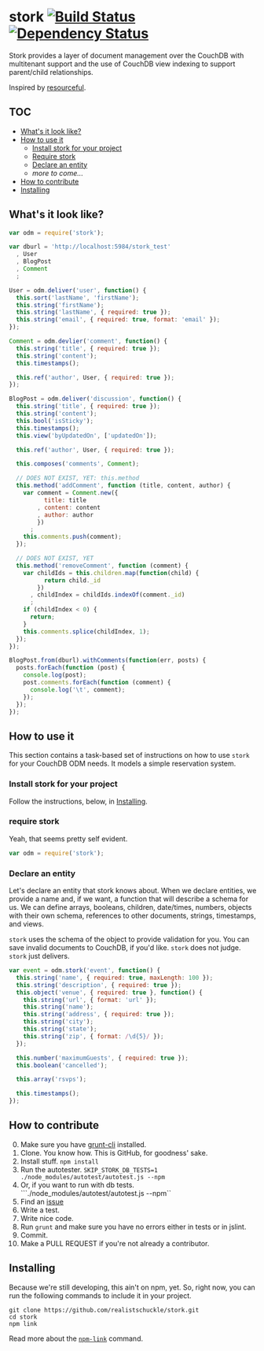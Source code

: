stork [![Build Status](https://travis-ci.org/curtissimo/stork.png?branch=develop)](https://travis-ci.org/curtissimo/stork) [![Dependency Status](https://gemnasium.com/curtissimo/stork.svg)](https://gemnasium.com/curtissimo/stork)
=====

Stork provides a layer of document management over the CouchDB with multitenant
support and the use of CouchDB view indexing to support parent/child
relationships.

Inspired by [resourceful](https://github.com/flatiron/resourceful).

## TOC

* [What's it look like?](#whats-it-look-like)
* [How to use it](#how-to-use-it)
  * [Install stork for your project](#install-stork-for-your-project)
  * [Require stork](#require-stork)
  * [Declare an entity](#declare-an-entity)
  * _more to come..._
* [How to contribute](#how-to-contribute)
* [Installing](#installing)

## What's it look like?

```JavaScript
var odm = require('stork');

var dburl = 'http://localhost:5984/stork_test'
  , User
  , BlogPost
  , Comment
  ;

User = odm.deliver('user', function() {
  this.sort('lastName', 'firstName');
  this.string('firstName');
  this.string('lastName', { required: true });
  this.string('email', { required: true, format: 'email' });
});

Comment = odm.devlier('comment', function() {
  this.string('title', { required: true });
  this.string('content');
  this.timestamps();

  this.ref('author', User, { required: true });
});

BlogPost = odm.deliver('discussion', function() {
  this.string('title', { required: true });
  this.string('content');
  this.bool('isSticky');
  this.timestamps();
  this.view('byUpdatedOn', ['updatedOn']);

  this.ref('author', User, { required: true });

  this.composes('comments', Comment);

  // DOES NOT EXIST, YET: this.method
  this.method('addComment', function (title, content, author) {
    var comment = Comment.new({
          title: title
        , content: content
        , author: author
        })
      ;
    this.comments.push(comment);
  });

  // DOES NOT EXIST, YET
  this.method('removeComment', function (comment) {
    var childIds = this.children.map(function(child) {
          return child._id
        })
      , childIndex = childIds.indexOf(comment._id)
      ;
    if (childIndex < 0) {
      return;
    }
    this.comments.splice(childIndex, 1);
  });
});

BlogPost.from(dburl).withComments(function(err, posts) {
  posts.forEach(function (post) {
    console.log(post);
    post.comments.forEach(function (comment) {
      console.log('\t', comment);
    });
  });
});
```

## How to use it

This section contains a task-based set of instructions on how to use `stork` for your CouchDB ODM needs. It models a simple reservation system.

### Install stork for your project

Follow the instructions, below, in [Installing](#installing).

### require stork

Yeah, that seems pretty self evident.

```JavaScript
var odm = require('stork');
```

### Declare an entity

Let's declare an entity that stork knows about. When we declare entities, we provide a name and, if we want, a function that will describe a schema for us. We can define arrays, booleans, children, date/times, numbers, objects with their own schema, references to other documents, strings, timestamps, and views.

`stork` uses the schema of the object to provide validation for you. You can save invalid documents to CouchDB, if you'd like. `stork` does not judge. `stork` just delivers.

```JavaScript
var event = odm.stork('event', function() {
  this.string('name', { required: true, maxLength: 100 });
  this.string('description', { required: true });
  this.object('venue', { required: true }, function() {
    this.string('url', { format: 'url' });
    this.string('name');
    this.string('address', { required: true });
    this.string('city');
    this.string('state');
    this.string('zip', { format: /\d{5}/ });
  });

  this.number('maximumGuests', { required: true });
  this.boolean('cancelled');

  this.array('rsvps');

  this.timestamps();
});
```

## How to contribute

0. Make sure you have [grunt-cli](http://gruntjs.com/getting-started)
   installed.
1. Clone. You know how. This is GitHub, for goodness' sake.
2. Install stuff. ``npm install``
3. Run the autotester. ``SKIP_STORK_DB_TESTS=1 ./node_modules/autotest/autotest.js --npm``
4. Or, if you want to run with db tests. ```./node_modules/autotest/autotest.js --npm``
5. Find an [issue](https://github.com/realistschuckle/stork/issues)
6. Write a test.
7. Write nice code.
8. Run `grunt` and make sure you have no errors either in tests or in jslint.
8. Commit.
9. Make a PULL REQUEST if you're not already a contributor.

## Installing

Because we're still developing, this ain't on npm, yet. So, right now, you
can run the following commands to include it in your project.

```
git clone https://github.com/realistschuckle/stork.git
cd stork
npm link
```

Read more about the [`npm-link`](https://npmjs.org/doc/cli/npm-link.html)
command.

